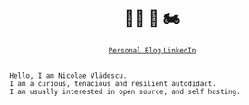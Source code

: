 <div id= "header" align="center">
<h1></h1>
    <h1>👨‍💻 🐧 🏍</h1>
    <div id="badges" align="center">
        <a href="https://nicolaevladescu.com/">
            <code>Personal Blog</code>
        </a>
        <a href="https://www.linkedin.com/in/nicolaevladescu/">
            <code>LinkedIn</code>
        </a>
    </div>
</div>

</br>

```
Hello, I am Nicolae Vlădescu.
I am a curious, tenacious and resilient autodidact.
I am usually interested in open source, and self hosting.
```

